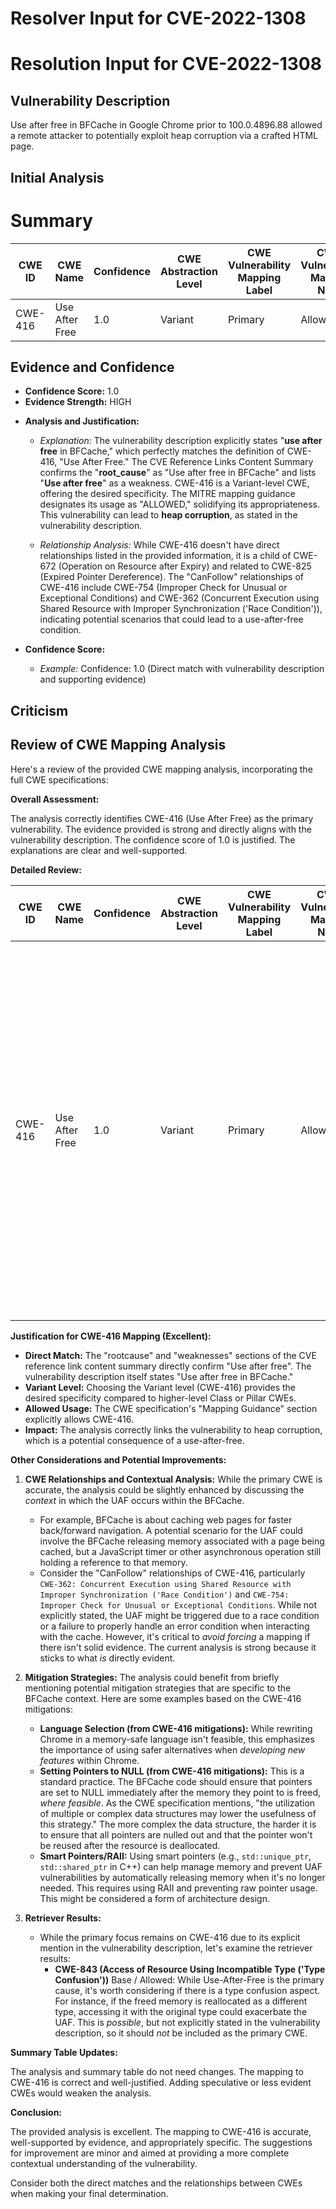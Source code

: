 # Resolver Input for CVE-2022-1308

# Resolution Input for CVE-2022-1308

## Vulnerability Description
Use after free in BFCache in Google Chrome prior to 100.0.4896.88 allowed a remote attacker to potentially exploit heap corruption via a crafted HTML page.

## Initial Analysis
# Summary
| CWE ID | CWE Name | Confidence | CWE Abstraction Level | CWE Vulnerability Mapping Label | CWE-Vulnerability Mapping Notes |
|---|---|---|---|---|---|
| CWE-416 | Use After Free | 1.0 | Variant | Primary | Allowed |

## Evidence and Confidence

*   **Confidence Score:** 1.0
*   **Evidence Strength:** HIGH

- **Analysis and Justification:**  
  - *Explanation:* The vulnerability description explicitly states "**use after free** in BFCache," which perfectly matches the definition of CWE-416, "Use After Free." The CVE Reference Links Content Summary confirms the "**root_cause**" as "Use after free in BFCache" and lists "**Use after free**" as a weakness. CWE-416 is a Variant-level CWE, offering the desired specificity. The MITRE mapping guidance designates its usage as "ALLOWED," solidifying its appropriateness. This vulnerability can lead to **heap corruption**, as stated in the vulnerability description.

  - *Relationship Analysis:* While CWE-416 doesn't have direct relationships listed in the provided information, it is a child of CWE-672 (Operation on Resource after Expiry) and related to CWE-825 (Expired Pointer Dereference). The "CanFollow" relationships of CWE-416 include CWE-754 (Improper Check for Unusual or Exceptional Conditions) and CWE-362 (Concurrent Execution using Shared Resource with Improper Synchronization ('Race Condition')), indicating potential scenarios that could lead to a use-after-free condition.

- **Confidence Score:**  
  - *Example:* Confidence: 1.0 (Direct match with vulnerability description and supporting evidence)

## Criticism
## Review of CWE Mapping Analysis

Here's a review of the provided CWE mapping analysis, incorporating the full CWE specifications:

**Overall Assessment:**

The analysis correctly identifies CWE-416 (Use After Free) as the primary vulnerability. The evidence provided is strong and directly aligns with the vulnerability description. The confidence score of 1.0 is justified. The explanations are clear and well-supported.

**Detailed Review:**

| CWE ID | CWE Name | Confidence | CWE Abstraction Level | CWE Vulnerability Mapping Label | CWE-Vulnerability Mapping Notes | Assessment |
|---|---|---|---|---|---|---|
| CWE-416 | Use After Free | 1.0 | Variant | Primary | Allowed | **Correct**.  The vulnerability description explicitly mentions "use after free". The content summary also confirms this. Mapping guidance for CWE-416 specifies that it is at the preferred Variant level and is "Allowed" for usage. The explanation is strong and provides sufficient justification. |

**Justification for CWE-416 Mapping (Excellent):**

*   **Direct Match:** The "rootcause" and "weaknesses" sections of the CVE reference link content summary directly confirm "Use after free". The vulnerability description itself states "Use after free in BFCache."
*   **Variant Level:** Choosing the Variant level (CWE-416) provides the desired specificity compared to higher-level Class or Pillar CWEs.
*   **Allowed Usage:** The CWE specification's "Mapping Guidance" section explicitly allows CWE-416.
*   **Impact:**  The analysis correctly links the vulnerability to heap corruption, which is a potential consequence of a use-after-free.

**Other Considerations and Potential Improvements:**

1.  **CWE Relationships and Contextual Analysis:** While the primary CWE is accurate, the analysis could be slightly enhanced by discussing the *context* in which the UAF occurs within the BFCache.
    *   For example, BFCache is about caching web pages for faster back/forward navigation. A potential scenario for the UAF could involve the BFCache releasing memory associated with a page being cached, but a JavaScript timer or other asynchronous operation still holding a reference to that memory.
    *   Consider the "CanFollow" relationships of CWE-416, particularly `CWE-362: Concurrent Execution using Shared Resource with Improper Synchronization ('Race Condition')` and `CWE-754: Improper Check for Unusual or Exceptional Conditions`.  While not explicitly stated, the UAF might be triggered due to a race condition or a failure to properly handle an error condition when interacting with the cache.  However, it's critical to *avoid forcing* a mapping if there isn't solid evidence.  The current analysis is strong because it sticks to what *is* directly evident.

2.  **Mitigation Strategies:** The analysis could benefit from briefly mentioning potential mitigation strategies that are specific to the BFCache context.  Here are some examples based on the CWE-416 mitigations:
    *   **Language Selection (from CWE-416 mitigations):** While rewriting Chrome in a memory-safe language isn't feasible, this emphasizes the importance of using safer alternatives when *developing new features* within Chrome.
    *   **Setting Pointers to NULL (from CWE-416 mitigations):** This is a standard practice. The BFCache code should ensure that pointers are set to NULL immediately after the memory they point to is freed, *where feasible*. As the CWE specification mentions, "the utilization of multiple or complex data structures may lower the usefulness of this strategy." The more complex the data structure, the harder it is to ensure that all pointers are nulled out and that the pointer won't be reused after the resource is deallocated.
    *   **Smart Pointers/RAII:** Using smart pointers (e.g., `std::unique_ptr`, `std::shared_ptr` in C++) can help manage memory and prevent UAF vulnerabilities by automatically releasing memory when it's no longer needed. This requires using RAII and preventing raw pointer usage. This might be considered a form of architecture design.

3. **Retriever Results:**
    * While the primary focus remains on CWE-416 due to its explicit mention in the vulnerability description, let's examine the retriever results:
        * **CWE-843 (Access of Resource Using Incompatible Type ('Type Confusion'))** Base / Allowed: While Use-After-Free is the primary cause, it's worth considering if there is a type confusion aspect. For instance, if the freed memory is reallocated as a different type, accessing it with the original type could exacerbate the UAF. This is *possible*, but not explicitly stated in the vulnerability description, so it should *not* be included as the primary CWE.

**Summary Table Updates:**

The analysis and summary table do not need changes. The mapping to CWE-416 is correct and well-justified. Adding speculative or less evident CWEs would weaken the analysis.

**Conclusion:**

The provided analysis is excellent. The mapping to CWE-416 is accurate, well-supported by evidence, and appropriately specific. The suggestions for improvement are minor and aimed at providing a more complete contextual understanding of the vulnerability.

Consider both the direct matches and the relationships between CWEs
when making your final determination.
        